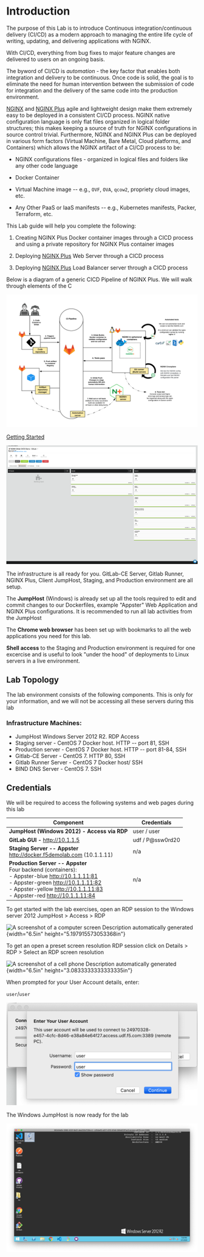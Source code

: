 Introduction
============

The purpose of this Lab is to introduce Continuous
integration/continuous delivery (CI/CD) as a modern approach to managing
the entire life cycle of writing, updating, and delivering applications
with NGINX.

With CI/CD, everything from bug fixes to major feature changes are
delivered to users on an ongoing basis.

The byword of CI/CD is *automation* - the key factor that enables both
integration and delivery to be continuous. Once code is solid, the goal
is to eliminate the need for human intervention between the submission
of code for integration and the delivery of the same code into the
production environment.

[NGINX](https://nginx.org/en) and [NGINX Plus](https://www.nginx.com/products/nginx) agile and lightweight design make them extremely easy to be deployed in a consistent CI/CD process.
NGINX native configuration language is only flat files organized in
logical folder structures; this makes keeping a source of truth for
NGINX configurations in source control trivial. Furthermore, NGINX and
NGINX Plus can be deployed in various form factors (Virtual Machine,
Bare Metal, Cloud platforms, and Containers) which allows the NGINX
artifact of a CI/CD process to be:

-   NGINX configurations files - organized in logical files and folders
    like any other code language

-   Docker Container

-   Virtual Machine image -- e.g., `OVF`, `OVA`, `qcow2`, propriety cloud
    images, etc.

-   Any Other PaaS or IaaS manifests -- e.g., Kubernetes manifests,
    Packer, Terraform, etc.

This Lab guide will help you complete the following:

1.  Creating NGINX Plus Docker container images through a CICD process
    and using a private repository for NGINX Plus container images

2.  Deploying [NGINX Plus](https://www.nginx.com/products/nginx/) Web
    Server through a CICD process

3.  Deploying [NGINX Plus](https://www.nginx.com/products/nginx/) Load
    Balancer server through a CICD process

Below is a diagram of a generic CICD Pipeline of NGINX Plus. We will
walk through elements of the C

![generic CICD Pipeline of NGINX Plus](./media/image1.png)

[Getting Started](https://clouddocs.f5se.com/NGINX-Controller3-Demo/intro.html#getting-started)

![A screenshot of UDF](./media/image2.png)

The infrastructure is all ready for you. GitLab-CE Server, Gitlab
Runner, NGINX Plus, Client JumpHost, Staging, and Production environment
are all setup.

The **JumpHost** (Windows) is already set up all the tools required to edit
and commit changes to our Dockerfiles, example "Appster" Web Application
and NGINX Plus configurations. It is recommended to run all lab
activities from the JumpHost

The **Chrome web browser** has been set up with bookmarks to all the web
applications you need for this lab.

**Shell access** to the Staging and Production environment is required for one excercise
and is useful to look "under the hood" of deployments to Linux servers in a live environment.

Lab Topology
------------

The lab environment consists of the following components. This is only
for your information, and we will not be accessing all these servers
during this lab

### Infrastructure Machines:

-   JumpHost Windows Server 2012 R2. RDP Access
-   Staging server - CentOS 7 Docker host. HTTP -- port 81, SSH
-   Production server - CentOS 7 Docker host. HTTP -- port 81-84, SSH
-   Gitlab-CE Server - CentOS 7. HTTP 80, SSH
-   Gitlab Runner Server - CentOS 7 Docker host/ SSH
-   BIND DNS Server - CentOS 7. SSH

Credentials
-----------

We will be required to access the following systems and web pages during
this lab

| **Component**                                | **Credentials**   |
|----------------------------------------------|-------------------|
| **JumpHost (Windows 2012) - Access via RDP** | user / user       |
| **GitLab GUI -** <http://10.1.1.5>           | udf / P\@ssw0rd20 |
| **Staging Server -- Appster**<br><http://docker.f5demolab.com> (10.1.1.11)               | n/a               |
| **Production Server -- Appster**<br>Four backend (containers):<br>-   Appster-blue <http://10.1.1.11:81><br>-   Appster-green <http://10.1.1.11:82><br>-   Appster-yellow <http://10.1.1.11:83><br>-   Appster-red <http://10.1.1.11:84>             | n/a               |

To get started with the lab exercises, open an RDP session to the
Windows server 2012 JumpHost \> Access \> RDP

![A screenshot of a computer screen Description automatically
generated](./media/image3.png){width="6.5in"
height="5.197915573053368in"}

To get an open a preset screen resolution RDP session click on Details
\> RDP \> Select an RDP screen resolution

![A screenshot of a cell phone Description automatically
generated](./media/image4.png){width="6.5in"
height="3.0833333333333335in"}

When prompted for your User Account details, enter:

`user`/`user`

![Login to Gitlab](./media/image5.png)

The Windows JumpHost is now ready for the lab

![Windows jumphost](./media/image6.png)
